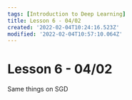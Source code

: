 ```yaml
---
tags: [Introduction to Deep Learning]
title: Lesson 6 - 04/02
created: '2022-02-04T10:24:16.523Z'
modified: '2022-02-04T10:57:10.064Z'
---
```


# Lesson 6 - 04/02

Same things on SGD

